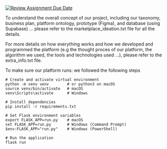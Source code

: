 [![Review Assignment Due Date](https://classroom.github.com/assets/deadline-readme-button-22041afd0340ce965d47ae6ef1cefeee28c7c493a6346c4f15d667ab976d596c.svg)](https://classroom.github.com/a/YzI0i2Iu)

To understand the overall concept of our project, including our taxonomy, business plan, platform ontology, prototype (Figma), and database (using Supabase) ... please refer to the marketplace_ideation.txt file for all the details.

For more details on how everything works and how we developed and programmed the platform (e.g the thought proces of our platform, the algorithm we used, the tools and technologies used ...), please refer to the extra_info.txt file.

To make sure our platform runs: we followed the following steps
    
    # Create and activate virtual environment
    python -m venv venv        # or python3 on macOS
    source venv/bin/activate   # macOS
    venv\Scripts\activate      # Windows

    # Install dependencies
    pip install -r requirements.txt

    # Set Flask environment variables
    export FLASK_APP=run.py    # macOS
    set FLASK_APP=run.py       # Windows (Command Prompt)
    $env:FLASK_APP="run.py"    # Windows (PowerShell)

    # Run the application
    flask run
